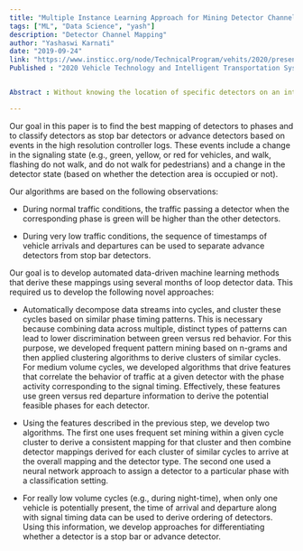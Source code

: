 ```yaml
---
title: "Multiple Instance Learning Approach for Mining Detector Channel to Phase Mappings for Signalized Intersections"
tags: ["ML", "Data Science", "yash"]
description: "Detector Channel Mapping"
author: "Yashaswi Karnati"
date: "2019-09-24"
link: "https://www.insticc.org/node/TechnicalProgram/vehits/2020/presentationDetails/93554"
Published : "2020 Vehicle Technology and Intelligent Transportation System (VEHITS), 2020"


Abstract : Without knowing the location of specific detectors on an intersection and the phases they are mapped to, a number of measures of effectiveness (of signal performance) cannot be evaluated. These mappings may not be available or up to date for many practical reasons. In this paper, we develop an inference engine to map detectors to phases and distinguish between the stop bar and advance detector.

---
```


Our goal in this paper is to find the best mapping of detectors to phases and to classify detectors as stop bar detectors or advance detectors based  on events in the high resolution controller logs. These events include a change in the signaling state (e.g., green, yellow, or red for vehicles, and walk, flashing do not walk, and do not walk for pedestrians) and a change in the detector state (based on whether the detection area is occupied or not).

Our algorithms are based on the following observations:
* During normal traffic conditions, the traffic passing a detector when the corresponding phase is green will be higher than the other detectors. </p> 
* During very low traffic conditions, the sequence of timestamps of vehicle arrivals and departures can be used to separate advance detectors from stop bar detectors. </p> 

Our goal is to develop automated data-driven machine learning methods that derive these mappings using several months of loop detector data. This required us to develop the following novel approaches:
* Automatically decompose data streams into cycles, and cluster these cycles based on similar phase timing patterns. This is necessary because combining data across multiple, distinct types of patterns can lead to lower discrimination between green versus red behavior. For this purpose, we developed frequent pattern mining based on n-grams and then applied clustering algorithms to derive clusters of similar cycles. For medium volume cycles, we developed algorithms that drive features that correlate the behavior of traffic at a given detector with the phase activity corresponding to  the signal timing. Effectively,  these features use green versus red departure information to derive the potential feasible phases for each detector.  </p> 


* Using the features described in the previous step, we develop two algorithms. The first one uses frequent set mining within a given cycle cluster to derive a consistent mapping for that cluster and then combine detector mappings derived for each cluster of similar cycles to arrive at the overall mapping and the detector type. The second one used a neural network approach to  assign a detector to a particular phase with a classification setting. </p> 

* For really low volume cycles (e.g., during night-time), when only one vehicle is potentially present, the time of arrival and departure along with signal timing data can be used to derive ordering of detectors. Using this information, we  develop  approaches for differentiating whether a detector is a stop bar or advance detector. </p>

